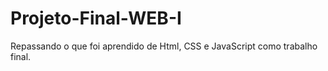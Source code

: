 # Projeto-Final-WEB-I
Repassando o que foi aprendido de Html, CSS e JavaScript como trabalho final.
